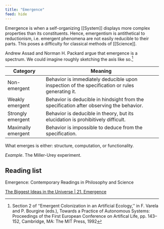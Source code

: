 ```yaml
---
title: "Emergence"
feed: hide
---
```


Emergence is when a self-organizing [[System]] displays more complex properties than its constituents. Hence, emergentism is antithetical to reductionism, i.e. emergent phenomena are not easily reducible to their parts. This poses a difficulty for classical methods of [[Science]]. 

Andrew Assad and Norman H. Packard argue that emergence is a spectrum. We could imagine roughly sketching the axis like so.[^spectrum]

|Category|Meaning|
|---------|-------|
|Non-emergent|Behavior is immediately deducible upon inspection of the specification or rules generating it.|
|Weakly emergent|Behavior is deducible in hindsight from the specification after observing the behavior.|
|Strongly emergent|Behavior is deducible in theory, but its elucidation is prohibitively difficult.|
|Maximally emergent|Behavior is impossible to deduce from the specification.|

What emerges is either: structure, computation, or functionality.

[^spectrum]: Section 2 of ‘‘Emergent Colonization in an Artificial Ecology,’’ in F. Varela and P. Bourgine (eds.), Towards a Practice of Autonomous Systems: Proceedings of the First European Conference on Artifical Life, pp. 143–152, Cambridge, MA: The MIT Press, 1992

_Example_. The Miller-Urey experiment.

## Reading list

Emergence: Contemporary Readings in Philosophy and Science

[The Biggest Ideas in the Universe | 21. Emergence](https://www.youtube.com/watch?v=0_PdLja-eGQ)